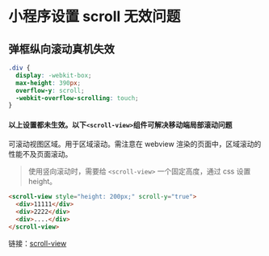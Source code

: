 # 小程序设置 scroll 无效问题

## 弹框纵向滚动真机失效

```css
.div {
  display: -webkit-box;
  max-height: 390px;
  overflow-y: scroll;
  -webkit-overflow-scrolling: touch;
}
```

#### 以上设置都未生效。以下`<scroll-view>`组件可解决移动端局部滚动问题

**_<scroll-view>_**

可滚动视图区域。用于区域滚动。需注意在 webview 渲染的页面中，区域滚动的性能不及页面滚动。

> 使用竖向滚动时，需要给 `<scroll-view>` 一个固定高度，通过 css 设置 height。

<!-- 示例代码 -->

```html
<scroll-view style="height: 200px;" scroll-y="true">
  <div>11111</div>
  <div>2222</div>
  <div>....</div>
</scroll-view>
```

链接：[scroll-view](https://uniapp.dcloud.io/component/scroll-view?id=scroll-view)
